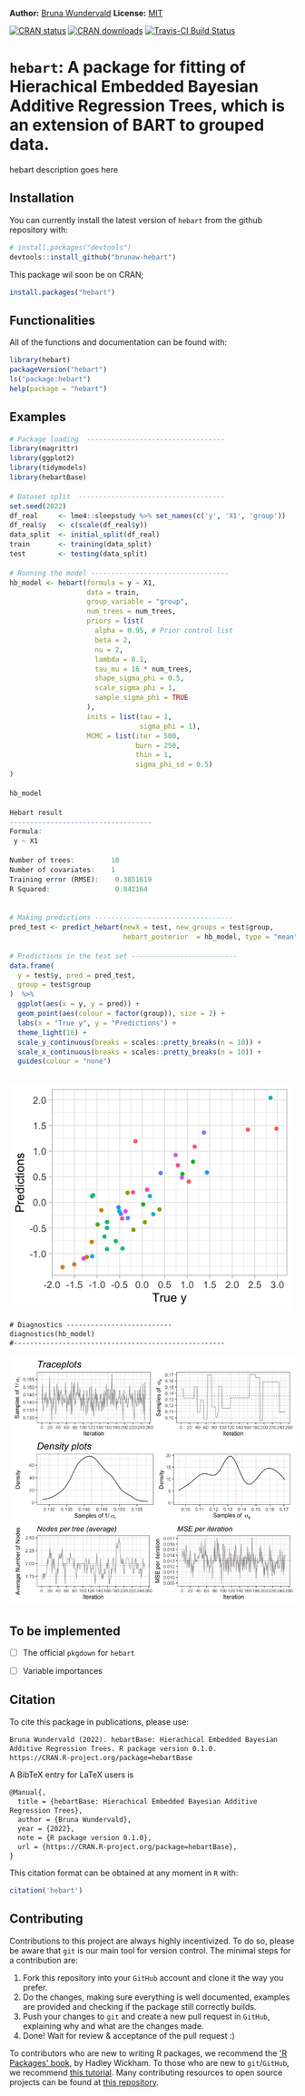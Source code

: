 
**Author:** [Bruna Wundervald](http://brunaw.com/) **License:** [MIT](https://opensource.org/licenses/MIT)<br/>

  [![CRAN status](http://www.r-pkg.org/badges/version/hebart)](https://cran.r-project.org/package=hebart) [![CRAN downloads](http://cranlogs.r-pkg.org/badges/grand-total/hebart)](https://cran.r-project.org/package=hebart)  [![Travis-CI Build Status](https://travis-ci.org/brunaw/hebart.svg?branch=master)](https://travis-ci.org/brunaw/hebart)


`hebart`: A package for fitting of Hierachical Embedded Bayesian Additive Regression Trees, which is an extension of BART to grouped data. 
========================================

hebart description goes here

  Installation
------------------------


You can currently install the latest version of `hebart` from the github repository with:
  ``` r
# install.packages("devtools")
devtools::install_github("brunaw-hebart")
```

This package wil soon be on CRAN; 

``` r
install.packages("hebart")
```

Functionalities
------------------------


All of the functions and documentation can be found with:

``` r
library(hebart)
packageVersion("hebart")
ls("package:hebart")
help(package = "hebart")
```

Examples 
------------------------

``` r
# Package loading  ----------------------------------
library(magrittr)
library(ggplot2)
library(tidymodels)
library(hebartBase)

# Dataset split  ------------------------------------
set.seed(2022)
df_real     <- lme4::sleepstudy %>% set_names(c('y', 'X1', 'group'))
df_real$y   <- c(scale(df_real$y))
data_split  <- initial_split(df_real)
train       <- training(data_split)
test        <- testing(data_split)

# Running the model ----------------------------------
hb_model <- hebart(formula = y ~ X1,
                   data = train,
                   group_variable = "group", 
                   num_trees = num_trees,
                   priors = list(
                     alpha = 0.95, # Prior control list
                     beta = 2,
                     nu = 2,
                     lambda = 0.1,
                     tau_mu = 16 * num_trees,
                     shape_sigma_phi = 0.5,
                     scale_sigma_phi = 1,
                     sample_sigma_phi = TRUE
                   ), 
                   inits = list(tau = 1,
                                sigma_phi = 1),
                   MCMC = list(iter = 500, 
                               burn = 250, 
                               thin = 1,
                               sigma_phi_sd = 0.5)
)

hb_model

Hebart result
-----------------------------------
Formula:
 y ~ X1 

Number of trees:         10 
Number of covariates:    1 
Training error (RMSE):    0.3851619 
R Squared:                0.842164 


# Making predictions ----------------------------------
pred_test <- predict_hebart(newX = test, new_groups = test$group,
                            hebart_posterior  = hb_model, type = "mean")

# Predictions in the test set --------------------------
data.frame(
  y = test$y, pred = pred_test, 
  group = test$group 
)  %>% 
  ggplot(aes(x = y, y = pred)) +
  geom_point(aes(colour = factor(group)), size = 2) +
  labs(x = "True y", y = "Predictions") +
  theme_light(16) +
  scale_y_continuous(breaks = scales::pretty_breaks(n = 10)) +
  scale_x_continuous(breaks = scales::pretty_breaks(n = 10)) +
  guides(colour = "none")
 
```

<img src="img/predictions.png" class="center">

```{r}
# Diagnostics --------------------------
diagnostics(hb_model)
#----------------------------------------------------
```
<img src="img/diagnostics.png" class="center">


To be implemented
------------------------


- [ ] The official `pkgdown` for `hebart`
- [ ] Variable importances


Citation
------------------------

To cite this package in publications, please use:

```
Bruna Wundervald (2022). hebartBase: Hierachical Embedded Bayesian Additive Regression Trees. R package version 0.1.0.
https://CRAN.R-project.org/package=hebartBase 
```

A BibTeX entry for LaTeX users is

```
@Manual{,
  title = {hebartBase: Hierachical Embedded Bayesian Additive Regression Trees},
  author = {Bruna Wundervald},
  year = {2022},
  note = {R package version 0.1.0},
  url = {https://CRAN.R-project.org/package=hebartBase},
}
```

This citation format can be obtained at any moment in `R` with:

  ``` r
citation('hebart')
```

Contributing
------------------------

  Contributions to this project are always highly incentivized. To do
so, please be aware that `git` is our main tool for version control.
The minimal steps for a contribution are:

  1. Fork this repository into your `GitHub` account and clone it
the way you prefer.
2. Do the changes, making sure everything is well documented,
examples are provided and checking if the package still correctly builds.
3. Push your changes to `git` and create a new pull request in
`GitHub`, explaining why and what are the changes made.
4. Done! Wait for review & acceptance of the pull request :)

To contributors who are new to writing R packages, we recommend
the ['R Packages' book](http://r-pkgs.had.co.nz/), by Hadley
Wickham. To those who are new to `git`/`GitHub`, we recommend
[this tutorial](http://brunaw.com/talk/git/). Many contributing
resources to open source projects can be found at
[this repository](https://github.com/freeCodeCamp/how-to-contribute-to-open-source).



